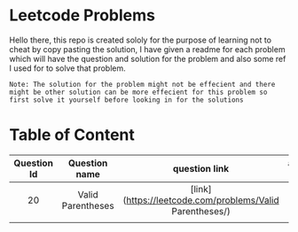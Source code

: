 # Leetcode Problems

Hello there, this repo is created sololy for the purpose of learning not to cheat by copy pasting the solution, I have given a readme for each problem which will have the question and solution for the problem and also some ref I used for to solve that problem.

    Note: The solution for the problem might not be effecient and there might be other solution can be more effecient for this problem so first solve it yourself before looking in for the solutions

# Table of Content

| Question Id |   Question name   |                      question link                       |  answer link  |
| :---------: | :---------------: | :------------------------------------------------------: | :-----------: |
|     20      | Valid Parentheses | [link](https://leetcode.com/problems/Valid Parentheses/) | [link](./20/) |
|             |                   |                                                          |               |
